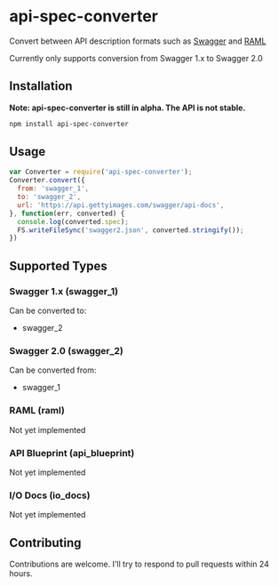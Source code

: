 # api-spec-converter

Convert between API description formats such as [Swagger](http://swagger.io/) and [RAML](http://raml.org/)

Currently only supports conversion from Swagger 1.x to Swagger 2.0

## Installation
**Note: api-spec-converter is still in alpha. The API is not stable.**

```bash
npm install api-spec-converter
```

## Usage

```js
var Converter = require('api-spec-converter');
Converter.convert({
  from: 'swagger_1',
  to: 'swagger_2',
  url: 'https://api.gettyimages.com/swagger/api-docs',
}, function(err, converted) {
  console.log(converted.spec);
  FS.writeFileSync('swagger2.json', converted.stringify());
})

```

## Supported Types

### Swagger 1.x (swagger_1)

Can be converted to:
* swagger_2

### Swagger 2.0 (swagger_2)

Can be converted from:
* swagger_1

### RAML (raml)
Not yet implemented

### API Blueprint (api_blueprint)
Not yet implemented

### I/O Docs (io_docs)
Not yet implemented

## Contributing
Contributions are welcome. I'll try to respond to pull requests within 24 hours.

